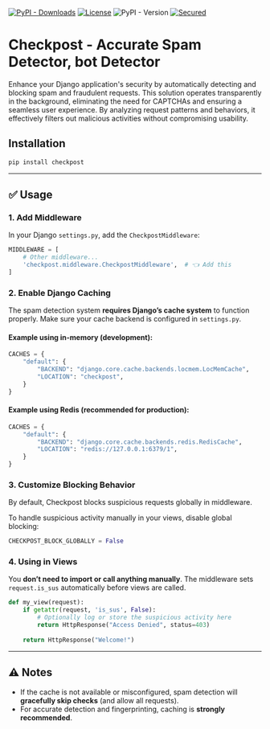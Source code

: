 
[![PyPI - Downloads](https://img.shields.io/pypi/dm/checkpost)](https://pypi.org/project/checkpost/)
[![License](https://img.shields.io/github/license/nezanuha/checkpost)](https://github.com/nezanuha/checkpost/blob/master/LICENSE)
![PyPI - Version](https://img.shields.io/pypi/v/checkpost)
[![Secured](https://img.shields.io/badge/Security-Passed-green)](https://snyk.io/test/github/nezanuha/checkpost)


# Checkpost - Accurate Spam Detector, bot Detector

Enhance your Django application's security by automatically detecting and blocking spam and fraudulent requests. This solution operates transparently in the background, eliminating the need for CAPTCHAs and ensuring a seamless user experience. By analyzing request patterns and behaviors, it effectively filters out malicious activities without compromising usability.

## Installation

```bash
pip install checkpost
```
---

## ✅ Usage

### 1. **Add Middleware**

In your Django `settings.py`, add the `CheckpostMiddleware`:

```python
MIDDLEWARE = [
    # Other middleware...
    'checkpost.middleware.CheckpostMiddleware',  # 👈 Add this
]
```

### 2. **Enable Django Caching**

The spam detection system **requires Django’s cache system** to function properly. Make sure your cache backend is configured in `settings.py`.

#### Example using in-memory (development):
```python
CACHES = {
    "default": {
        "BACKEND": "django.core.cache.backends.locmem.LocMemCache",
        "LOCATION": "checkpost",
    }
}
```

#### Example using Redis (recommended for production):
```python
CACHES = {
    "default": {
        "BACKEND": "django.core.cache.backends.redis.RedisCache",
        "LOCATION": "redis://127.0.0.1:6379/1",
    }
}
```

### 3. Customize Blocking Behavior
By default, Checkpost blocks suspicious requests globally in middleware.

To handle suspicious activity manually in your views, disable global blocking:

```python
CHECKPOST_BLOCK_GLOBALLY = False
```

### 4. **Using in Views**

You **don’t need to import or call anything manually**. The middleware sets `request.is_sus` automatically before views are called.

```python
def my_view(request):
    if getattr(request, 'is_sus', False):
        # Optionally log or store the suspicious activity here
        return HttpResponse("Access Denied", status=403)
    
    return HttpResponse("Welcome!")
```
---
## ⚠️ Notes

- If the cache is not available or misconfigured, spam detection will **gracefully skip checks** (and allow all requests).
- For accurate detection and fingerprinting, caching is **strongly recommended**.
